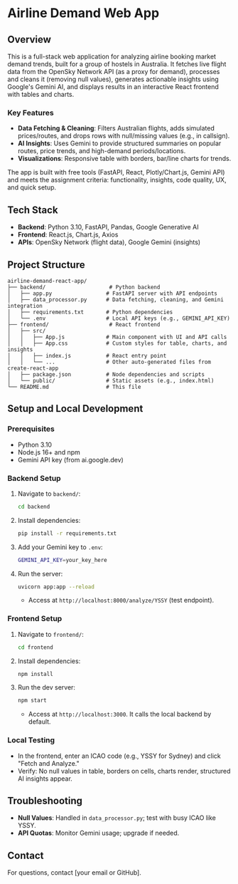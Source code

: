 # Airline Demand Web App

## Overview
This is a full-stack web application for analyzing airline booking market demand trends, built for a group of hostels in Australia. It fetches live flight data from the OpenSky Network API (as a proxy for demand), processes and cleans it (removing null values), generates actionable insights using Google's Gemini AI, and displays results in an interactive React frontend with tables and charts.

### Key Features
- **Data Fetching & Cleaning**: Filters Australian flights, adds simulated prices/routes, and drops rows with null/missing values (e.g., in callsign).
- **AI Insights**: Uses Gemini to provide structured summaries on popular routes, price trends, and high-demand periods/locations.
- **Visualizations**: Responsive table with borders, bar/line charts for trends.

The app is built with free tools (FastAPI, React, Plotly/Chart.js, Gemini API) and meets the assignment criteria: functionality, insights, code quality, UX, and quick setup.

## Tech Stack
- **Backend**: Python 3.10, FastAPI, Pandas, Google Generative AI
- **Frontend**: React.js, Chart.js, Axios
- **APIs**: OpenSky Network (flight data), Google Gemini (insights)

## Project Structure
```
airline-demand-react-app/
├── backend/                    # Python backend
│   ├── app.py                 # FastAPI server with API endpoints
│   ├── data_processor.py      # Data fetching, cleaning, and Gemini integration
│   ├── requirements.txt       # Python dependencies
│   └── .env                   # Local API keys (e.g., GEMINI_API_KEY)
├── frontend/                   # React frontend
│   ├── src/
│   │   ├── App.js             # Main component with UI and API calls
│   │   ├── App.css            # Custom styles for table, charts, and insights
│   │   ├── index.js           # React entry point
│   │   └── ...                # Other auto-generated files from create-react-app
│   ├── package.json           # Node dependencies and scripts
│   └── public/                # Static assets (e.g., index.html)
└── README.md                  # This file
```

## Setup and Local Development

### Prerequisites
- Python 3.10
- Node.js 16+ and npm
- Gemini API key (from ai.google.dev)

### Backend Setup
1. Navigate to `backend/`:
   ```bash
   cd backend
   ```
2. Install dependencies:
   ```bash
   pip install -r requirements.txt
   ```
3. Add your Gemini key to `.env`:
   ```bash
   GEMINI_API_KEY=your_key_here
   ```
4. Run the server:
   ```bash
   uvicorn app:app --reload
   ```
   - Access at `http://localhost:8000/analyze/YSSY` (test endpoint).

### Frontend Setup
1. Navigate to `frontend/`:
   ```bash
   cd frontend
   ```
2. Install dependencies:
   ```bash
   npm install
   ```
3. Run the dev server:
   ```bash
   npm start
   ```
   - Access at `http://localhost:3000`. It calls the local backend by default.

### Local Testing
- In the frontend, enter an ICAO code (e.g., YSSY for Sydney) and click "Fetch and Analyze."
- Verify: No null values in table, borders on cells, charts render, structured AI insights appear.

## Troubleshooting
- **Null Values**: Handled in `data_processor.py`; test with busy ICAO like YSSY.
- **API Quotas**: Monitor Gemini usage; upgrade if needed.

## Contact
For questions, contact [your email or GitHub].
